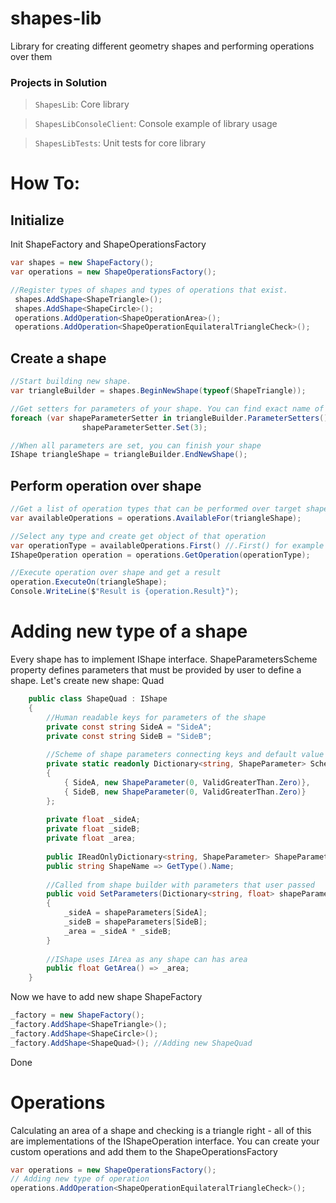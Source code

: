 # shapes-lib 

Library for creating different geometry shapes and performing operations over them

### Projects in Solution

> `ShapesLib`: Core library

> `ShapesLibConsoleClient`: Console example of library usage

> `ShapesLibTests`: Unit tests for core library
# How To:
## Initialize
Init ShapeFactory and ShapeOperationsFactory
```c#
var shapes = new ShapeFactory();
var operations = new ShapeOperationsFactory();

//Register types of shapes and types of operations that exist.
 shapes.AddShape<ShapeTriangle>();
 shapes.AddShape<ShapeCircle>();
 operations.AddOperation<ShapeOperationArea>();
 operations.AddOperation<ShapeOperationEquilateralTriangleCheck>();
```
## Create a shape
```c#
//Start building new shape.
var triangleBuilder = shapes.BeginNewShape(typeof(ShapeTriangle));

//Get setters for parameters of your shape. You can find exact name of the parameter inside setter object.
foreach (var shapeParameterSetter in triangleBuilder.ParameterSetters())
                shapeParameterSetter.Set(3);

//When all parameters are set, you can finish your shape
IShape triangleShape = triangleBuilder.EndNewShape();
```
## Perform operation over shape
```c#
//Get a list of operation types that can be performed over target shape
var availableOperations = operations.AvailableFor(triangleShape);

//Select any type and create get object of that operation
var operationType = availableOperations.First() //.First() for example
IShapeOperation operation = operations.GetOperation(operationType);

//Execute operation over shape and get a result
operation.ExecuteOn(triangleShape);
Console.WriteLine($"Result is {operation.Result}");
```

# Adding new type of a shape
Every shape has to implement IShape interface.
ShapeParametersScheme property defines parameters that must be provided by user to define a shape.
Let's create new shape: Quad
```c#
    public class ShapeQuad : IShape
    {
        //Human readable keys for parameters of the shape
        private const string SideA = "SideA";
        private const string SideB = "SideB";
        
        //Scheme of shape parameters connecting keys and default value + validation 
        private static readonly Dictionary<string, ShapeParameter> Scheme = new() 
        {
            { SideA, new ShapeParameter(0, ValidGreaterThan.Zero)},
            { SideB, new ShapeParameter(0, ValidGreaterThan.Zero)} 
        };  
        
        private float _sideA;
        private float _sideB;
        private float _area;
        
        public IReadOnlyDictionary<string, ShapeParameter> ShapeParametersScheme => Scheme;
        public string ShapeName => GetType().Name;
        
        //Called from shape builder with parameters that user passed
        public void SetParameters(Dictionary<string, float> shapeParameters)
        {
            _sideA = shapeParameters[SideA];
            _sideB = shapeParameters[SideB];
            _area = _sideA * _sideB;
        }
        
        //IShape uses IArea as any shape can has area
        public float GetArea() => _area;
    }
```

Now we have to add new shape ShapeFactory

```c#
_factory = new ShapeFactory();
_factory.AddShape<ShapeTriangle>();
_factory.AddShape<ShapeCircle>();
_factory.AddShape<ShapeQuad>(); //Adding new ShapeQuad
```
Done

# Operations

Calculating an area of a shape and checking is a triangle right - 
all of this are implementations of the IShapeOperation interface. 
You can create your custom operations and add them to the ShapeOperationsFactory

```c#
var operations = new ShapeOperationsFactory();
// Adding new type of operation
operations.AddOperation<ShapeOperationEquilateralTriangleCheck>();
```